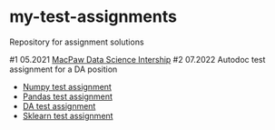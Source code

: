 # my-test-assignments
Repository for assignment solutions

#1 05.2021 [MacPaw Data Science Intership](https://github.com/AnnaTSH/my-test-assignments/blob/main/Mac%20Paw%20%20Data%20Science%20Internship%202021/MP_solution.ipynb)
#2 07.2022 Autodoc test assignment for a DA position

* [Numpy test assignment](https://github.com/AnnaTSH/my-test-assignments/blob/main/Autodoc%20DA%2007.2022/Timoshenko_task_1_numpy.ipynb)
* [Pandas test assignment](https://github.com/AnnaTSH/my-test-assignments/blob/main/Autodoc%20DA%2007.2022/Timoshenko_task_2_pandas.ipynb)
* [DA test assignment](https://github.com/AnnaTSH/my-test-assignments/blob/main/Autodoc%20DA%2007.2022/Timoshenko_task_3_DA.ipynb)
* [Sklearn test assignment](https://github.com/AnnaTSH/my-test-assignments/blob/main/Autodoc%20DA%2007.2022/Timoshenko_task_4_sklearn.ipynb)
